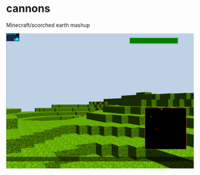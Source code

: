 # cannons
Minecraft/scorched earth mashup

![screenshot 1](https://github.com/newcarrotgames/cannons/blob/main/demo.png?raw=true)